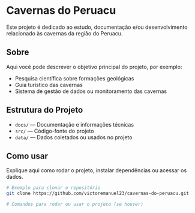 # Cavernas do Peruacu

Este projeto é dedicado ao estudo, documentação e/ou desenvolvimento relacionado às cavernas da região do Peruacu.

## Sobre

Aqui você pode descrever o objetivo principal do projeto, por exemplo:

- Pesquisa científica sobre formações geológicas
- Guia turístico das cavernas
- Sistema de gestão de dados ou monitoramento das cavernas

## Estrutura do Projeto

- `docs/` — Documentação e informações técnicas
- `src/` — Código-fonte do projeto
- `data/` — Dados coletados ou usados no projeto

## Como usar

Explique aqui como rodar o projeto, instalar dependências ou acessar os dados.

```bash
# Exemplo para clonar o repositório
git clone https://github.com/victoremanuel23/cavernas-do-peruacu.git

# Comandos para rodar ou usar o projeto (se houver)
